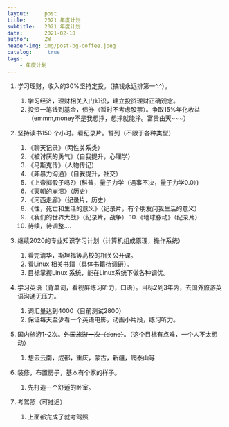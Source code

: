 ```yaml
---
layout:     post
title:      2021 年度计划
subtitle:   2021 年度计划
date:       2021-02-18
author:     ZW
header-img: img/post-bg-coffee.jpeg
catalog: 	 true
tags:
    - 年度计划
---
```




1. 学习理财，收入的30%坚持定投。（搞钱永远排第一^.^）。
    1. 学习经济，理财相关入门知识，建立投资理财正确观念。
    2. 投资一笔钱到基金，债券（暂时不考虑股票）。争取15%年化收益（emmm,money不是我想挣，想挣就能挣。富贵由天~~~）

2. 坚持读书150 个小时。看纪录片。暂列（不限于各种类型）
    1. 《聊天记录》（两性关系类）
    2. 《被讨厌的勇气》（自我提升，心理学）
    3. 《马斯克传》（人物传记）
    4. 《非暴力沟通》（自我提升，社交）
    5. 《上帝掷骰子吗?》(科普，量子力学（遇事不决，量子力学0.0）)
    6. 《天朝的崩溃》（历史）
    7. 《河西走廊》（纪录片，历史）
    8. 《性，死亡和生活的意义》（纪录片，有个朋友问我生活的意义）
    9. 《我们的世界大战》（纪录片，战争）
    10.《地球脉动》（纪录片）
    20. 待续，待调整....


3. 继续2020的专业知识学习计划（计算机组成原理，操作系统）
    1. 看完清华，斯坦福等高校的相关公开课。
    2. 看Linux 相关书籍（具体书籍待调研）。
    3. 目标掌握Linux 系统，能在Linux系统下做各种调优。

4. 学习英语（背单词，看视屏练习听力，口语）。目标2到3年内，去国外旅游英语沟通无压力。
    1. 词汇量达到4000（目前测试2800）
    2. 保证每天至少看一个英语电影，动画小片段，练习听力。

5. 国内旅游1~2次。~~外国旅游一次（done）~~。（这个目标有点难，一个人不太想动）
    1. 想去云南，成都，重庆，蒙古，新疆，爬泰山等

6. 装修，布置房子，基本有个家的样子。
    1. 先打造一个舒适的卧室。

7. 考驾照（可推迟）
    1. 上面都完成了就考驾照







